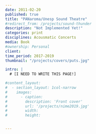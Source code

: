 ```yaml
---
date: 2011-02-20
published: true
title: "PANaroma/Unesp Sound Theatre"
#redirect_from: /projects/sound-thunder
description: "Not Implemented Yet!"
categories: print
disciplines: Acousmatic Concerts
media: Book
#ownership: Personal
client:
time_period: 2017-2019
thumbnail: "/projects/covers/puts.jpg"

intro: |
  # [I NEED TO WRITE THIS PAGE!]

#content_layout:
#  - section_layout: 1col-narrow
#    images:
#      - caption:
#        description: 'Front cover'
#        url: '/projects/nime2019.jpg'
#        width:
#        height:


---
```

